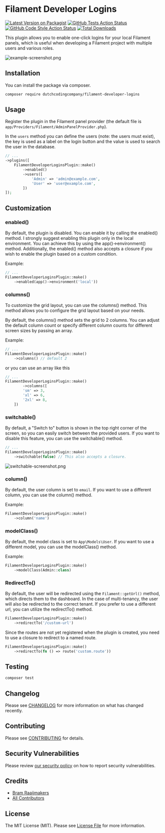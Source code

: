 # Filament Developer Logins

[![Latest Version on Packagist](https://img.shields.io/packagist/v/dutchcodingcompany/filament-developer-logins.svg?style=flat-square)](https://packagist.org/packages/dutchcodingcompany/filament-developer-logins)
[![GitHub Tests Action Status](https://img.shields.io/github/actions/workflow/status/dutchcodingcompany/filament-developer-logins/run-test.yml?branch=main&label=tests&style=flat-square)](https://github.com/dutchcodingcompany/filament-developer-logins/actions?query=workflow%3Arun-test+branch%3Amain)
[![GitHub Code Style Action Status](https://img.shields.io/github/actions/workflow/status/dutchcodingcompany/filament-developer-logins/php-cs-fixer.yml?branch=main&label=code%20style&style=flat-square)](https://github.com/dutchcodingcompany/filament-developer-logins/actions?query=workflow%3A"Fix+PHP+code+styling"+branch%3Amain)
[![Total Downloads](https://img.shields.io/packagist/dt/dutchcodingcompany/filament-developer-logins.svg?style=flat-square)](https://packagist.org/packages/dutchcodingcompany/filament-developer-logins)

This plugin allows you to enable one-click logins for your local Filament panels, which is useful when developing a Filament project with multiple users and various roles.

![example-screenshot.png](https://raw.githubusercontent.com/DutchCodingCompany/filament-developer-logins/main/docs-assets/screenshots/example-screenshot.png)

## Installation

You can install the package via composer.

```bash
composer require dutchcodingcompany/filament-developer-logins
```

## Usage

Register the plugin in the Filament panel provider (the default file is `app/Providers/Filament/AdminPanelProvider.php`).

In the `users` method you can define the users (note: the users must exist), the key is used as a label on the login button and the value is used to search the user in the database.

```php
// ...
->plugins([
    FilamentDeveloperLoginsPlugin::make()
        ->enabled()
        ->users([
            'Admin' => 'admin@example.com',
            'User' => 'user@example.com',
        ])
]);
```

## Customization

### enabled()

By default, the plugin is disabled. You can enable it by calling the enabled() method. I strongly suggest enabling
this plugin only in the local environment. You can achieve this by using the app()->environment() method. Additionally, 
the enabled() method also accepts a closure if you wish to enable the plugin based on a custom condition.

Example:

```php
// ...
FilamentDeveloperLoginsPlugin::make()
    ->enabled(app()->environment('local'))
```

### columns()

To customize the grid layout, you can use the columns() method. This method allows you to configure the grid layout based on your needs.

By default, the columns() method sets the grid to 2 columns. You can adjust the default column count or specify different column counts for different screen sizes by passing an array.

Example:

```php
// ...
FilamentDeveloperLoginsPlugin::make()
    ->columns() // default 2
```

or you can use an array like this

```php
// ...
FilamentDeveloperLoginsPlugin::make()
        ->columns([
        'sm' => 3,
        'xl' => 6,
        '2xl' => 8,
    ])
```


### switchable()

By default, a "Switch to" button is shown in the top right corner of the screen, so you can easily switch between the provided users. 
If you want to disable this feature, you can use the switchable() method.

```php
// ...
FilamentDeveloperLoginsPlugin::make()
    ->switchable(false) // This also accepts a closure.
```

![switchable-screenshot.png](https://raw.githubusercontent.com/DutchCodingCompany/filament-developer-logins/main/docs-assets/screenshots/switchable-screenshot.png)

### column()

By default, the user column is set to `email`. If you want to use a different column, you can use the column() method.

Example:

```php
FilamentDeveloperLoginsPlugin::make()
    ->column('name')
```

### modelClass()

By default, the model class is set to `App\Models\User`. If you want to use a different model, you can use the modelClass() method.

Example:

```php
FilamentDeveloperLoginsPlugin::make()
    ->modelClass(Admin::class)
```

### RedirectTo()

By default, the user will be redirected using the `Filament::getUrl()` method, which directs them to the dashboard. In the case of multi-tenancy, the user will also be redirected to the correct tenant. If you prefer to use a different url, you can utilize the redirectTo() method.

```php
FilamentDeveloperLoginsPlugin::make()
    ->redirectTo('/custom-url')
```

Since the routes are not yet registered when the plugin is created, you need to use a closure to redirect to a named route.

```php
FilamentDeveloperLoginsPlugin::make()
    ->redirectTo(fn () => route('custom.route'))
```

## Testing

```bash
composer test
```

## Changelog

Please see [CHANGELOG](CHANGELOG.md) for more information on what has changed recently.

## Contributing

Please see [CONTRIBUTING](CONTRIBUTING.md) for details.

## Security Vulnerabilities

Please review [our security policy](../../security/policy) on how to report security vulnerabilities.

## Credits

- [Bram Raaijmakers](https://github.com/bramr94)
- [All Contributors](../../contributors)

## License

The MIT License (MIT). Please see [License File](LICENSE.md) for more information.
